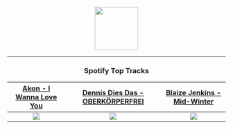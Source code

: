 <p align="center">
  <a href="https://www.tobiasmichael.de">
    <img src="https://tobiasmichael.de/assets/logo.gif" width="100" height="100"/>
  </a>
</p>

---

<h3 align="center">Spotify Top Tracks</h3>

[Akon - I Wanna Love You](https://open.spotify.com/track/0CXVjQI9wsqaGeIARkkpYc)|[Dennis Dies Das - OBERKÖRPERFREI](https://open.spotify.com/track/2a0xg3zgQptaY6FKO3YYw3)|[Blaize Jenkins - Mid-Winter](https://open.spotify.com/track/74DAUiIOrytsL6gIgPFQSN)
:---:|:----:|:----:
<img src="https://i.scdn.co/image/ab67616d00001e02d9bcf5565005950b353bc9cf"/>|<img src="https://i.scdn.co/image/ab67616d00001e02324261bae5f7c3a9b00c3bd5"/>|<img src="https://i.scdn.co/image/ab67616d00001e02e1d2c2daefde4928299dfe78"/>